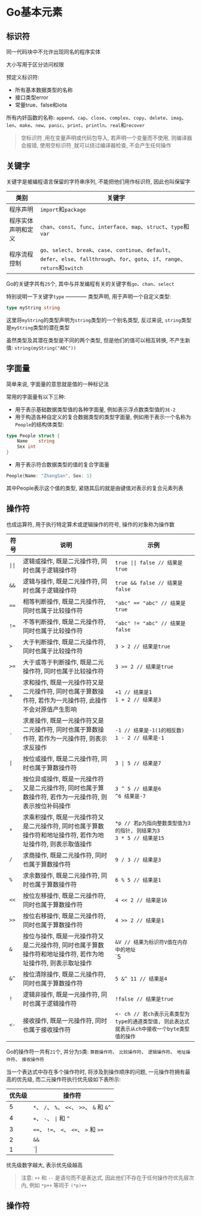 # Go基本元素

## 标识符

同一代码块中不允许出现同名的程序实体

大小写用于区分访问权限

预定义标识符:

- 所有基本数据类型的名称
- 接口类型error
- 常量true、false和iota

所有内奸函数的名称: `append`、`cap`、`close`、`complex`、`copy`、`delete`、`imag`、`len`、`make`、`new`、`panic`、`print`、`println`、`real`和`recover`

> 空标识符`_`用在变量声明或代码包导入, 若声明一个变量而不使用, 则编译器会报错, 使用空标识符`_`就可以绕过编译器检查, 不会产生任何操作

## 关键字

关键字是被编程语言保留的字符串序列, 不能把他们用作标识符, 因此也叫保留字

| 类别 |  关键字  |
| ------------ | ------------ |
|  程序声明  |  `import`和`package`  |
|  程序实体声明和定义  |  `chan`、`const`、`func`、`interface`、`map`、`struct`、`type`和`var`  |
|  程序流程控制  |  `go`、`select`、`break`、`case`、`continue`、`default`、`defer`、`else`、`fallthrough`、`for`、`goto`、`if`、`range`、`return`和`switch`  |

Go的关键字共有`25`个, 其中与并发编程有关的关键字有`go`、`chan`、`select`

特别说明一下关键字`type` ———— 类型声明, 用于声明一个自定义类型:

``` Go
type myString string
```

这里将`myString`的类型声明为`string`类型的一个别名类型, 反过来说, `string`类型是`myString`类型的潜在类型

虽然类型及其潜在类型是不同的两个类型, 但是他们的值可以相互转换, 不产生新值: `string(myString("ABC"))`

## 字面量

简单来说, 字面量的意思就是值的一种标记法

常用的字面量有以下三种:

- 用于表示基础数据类型值的各种字面量, 例如表示浮点数类型值的`3E-2`
- 用于构造各种自定义的复合数据类型的类型字面量, 例如用于表示一个名称为`People`的结构体类型:

``` Go
type People struct {
	Name	string
	Sex	int
}
```

- 用于表示符合数据类型的值的复合字面量

``` Go
People{Name: "ZhangSan", Sex: 1}
```

其中People表示这个值的类型, 紧随其后的就是由键值对表示的复合元素列表

## 操作符

也成运算符, 用于执行特定算术或逻辑操作的符号, 操作的对象称为操作数

| 符号 |  说明  |  示例  |
| ------------ | ------------ | ------------ |
|  `\|\|`  |  逻辑或操作, 既是二元操作符, 同时也属于逻辑操作符  |  `true \|\| false // 结果是true`  |
|  `&&`  |  逻辑与操作, 既是二元操作符, 同时也属于逻辑操作符  |  `true && false // 结果是false`  |
|  `==`  |  相等判断操作, 既是二元操作符, 同时也属于比较操作符  |  `"abc" == "abc" // 结果是true`  |
|  `!=`  |  不等判断操作, 既是二元操作符, 同时也属于比较操作符  |  `"abc" != "abc" // 结果是false`  |
|  `>`  |  大于判断操作, 既是二元操作符, 同时也属于比较操作符  |  `3 > 2 // 结果是true`  |
|  `>=`  |  大于或等于判断操作, 既是二元操作符, 同时也属于比较操作符  |  `3 >= 2 // 结果是true`  |
|  `+`  |  求和操作, 既是一元操作符又是二元操作符, 同时也属于算数操作符, 若作为一元操作符, 此操作不会对原值产生影响  |  `+1 // 结果是1`<br>`1 + 2 // 结果是3`  |
|  `-`  |  求差操作, 既是一元操作符又是二元操作符, 同时也属于算数操作符, 若作为一元操作符, 则表示求反操作  |  `-1 // 结果是-1(1的相反数)`<br>`1 - 2 // 结果是-1`  |
|  `\|`  |  按位或操作, 既是二元操作符, 同时也属于算数操作符  |  `3 \| 5 // 结果是7`  |
|  `^`  |  按位异或操作, 既是一元操作符又是二元操作符, 同时也属于算数操作符, 若作为一元操作符, 则表示按位补码操作  |  `3 ^ 5 // 结果是6`<br>`^6 结果是-7`  |
|  `*`  |  求乘积操作, 既是一元操作符又是二元操作符, 同时也属于算数操作符和地址操作符, 若作为地址操作符, 则表示取值操作  |  `*p // 若p为指向整数类型值为3的指针, 则结果为3`<br>`3 * 5 // 结果是15`  |
|  `/`  |  求商操作, 既是二元操作符, 同时也属于算数操作符  |  `9 / 3 // 结果是3`  |
|  `%`  |  求余数操作, 既是二元操作符, 同时也属于算数操作符  |  `6 % 5 // 结果是1`  |
|  `<<`  |  按位左移操作, 既是二元操作符, 同时也属于算数操作符  |  `4 << 2 // 结果是16`  |
|  `>>`  |  按位右移操作, 既是二元操作符, 同时也属于算数操作符  |  `4 >> 2 // 结果是1`  |
|  `&`  |  按位与操作, 既是一元操作符又是二元操作符, 同时也属于算数操作符和地址操作符, 若作为地址操作符, 则表示取址操作  |  `&V // 结果为标识符V值在内存中的地址`<br>`5 | 6 // 结果是4`  |
|  `&^`  |  按位清除操作, 既是二元操作符, 同时也属于算数操作符  |  `5 &^ 11 // 结果是4`  |
|  `!`  |  逻辑非操作, 既是一元操作符, 同时也属于逻辑操作符  |  `!false // 结果是true`  |
|  `<-`  |  接收操作, 既是一元操作符, 同时也属于接收操作符  |  `<- ch // 若ch表示元素类型为type的通道类型值, 则此表达式就表示从ch中接收一个byte类型值的操作`  |

Go的操作符一共有`21`个, 并分为`5`类: `算数操作符`、 `比较操作符`、 `逻辑操作符`、 `地址操作符`、 `接收操作符`

当一个表达式中存在多个操作符时, 将涉及到操作顺序的问题, 一元操作符拥有最高的优先级, 而二元操作符执行优先级如下表所示:

| 优先级 |  操作符  |
| ------------ | ------------ |
|  5  |  `*`、 `/`、 `%`、 `<<`、 `>>`、 `&` 和 `&^`  |
|  4  |  `+`、 `-`、 `\|` 和 `^`  |
|  3  |  `==`、 `!=`、 `<`、 `<=`、 `>` 和 `>=`  |
|  2  |  `&&`  |
|  1  |  `\||`  |

优先级数字越大, 表示优先级越高

> 注意: `++` 和 `--` 是语句而不是表达式, 因此他们不存在于任何操作符优先层次内, 例如 `*p++` 等同于 `(*p)++`

## 操作符